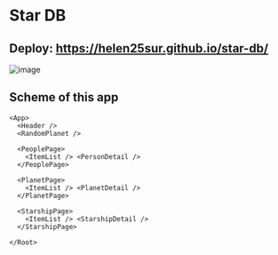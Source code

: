 # Star DB

## Deploy: https://helen25sur.github.io/star-db/

![image](https://user-images.githubusercontent.com/65970892/224560124-046f3614-c3e6-4af0-ac81-027115e3d701.png)


## Scheme of this app


    <App>
      <Header />
      <RandomPlanet />

      <PeoplePage>
        <ItemList /> <PersonDetail />
      </PeoplePage>

      <PlanetPage>
        <ItemList /> <PlanetDetail />
      </PlanetPage>

      <StarshipPage>
        <ItemList /> <StarshipDetail />
      </StarshipPage>

    </Root>
